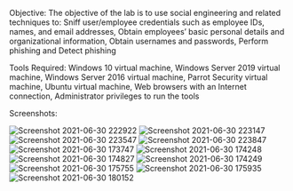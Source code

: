 Objective: The objective of the lab is to use social engineering and related techniques to: Sniff user/employee credentials such as employee IDs, names, and email addresses, Obtain employees’ basic personal details and organizational information, Obtain usernames and passwords, Perform phishing and Detect phishing

Tools Required: Windows 10 virtual machine, Windows Server 2019 virtual machine, Windows Server 2016 virtual machine, Parrot Security virtual machine, Ubuntu virtual machine, Web browsers with an Internet connection, Administrator privileges to run the tools

Screenshots: 

![Screenshot 2021-06-30 222922](https://user-images.githubusercontent.com/86727063/153044059-bf694d7d-9030-46d0-8057-fd36437af6e0.png)
![Screenshot 2021-06-30 223147](https://user-images.githubusercontent.com/86727063/153044065-b0e5e822-9391-4b7b-8133-0c649675f03c.png)
![Screenshot 2021-06-30 223547](https://user-images.githubusercontent.com/86727063/153044067-ddd9f4a9-0703-453d-986c-201e7dc6294e.png)
![Screenshot 2021-06-30 223847](https://user-images.githubusercontent.com/86727063/153044070-ddfad6b0-4654-460f-99eb-de0aec5cba47.png)
![Screenshot 2021-06-30 173747](https://user-images.githubusercontent.com/86727063/153044075-a2a076e1-0001-4ed5-9b0f-52a5947e1154.png)
![Screenshot 2021-06-30 174248](https://user-images.githubusercontent.com/86727063/153044079-94a52df9-8934-4ce9-b7d8-50e366e945bf.png)
![Screenshot 2021-06-30 174827](https://user-images.githubusercontent.com/86727063/153044086-f285e8e5-3939-4dbb-8082-5b9a80fc9a08.png)
![Screenshot 2021-06-30 174249](https://user-images.githubusercontent.com/86727063/153044088-8faafb9b-2139-4f59-afb4-fa75b5c392f0.png)
![Screenshot 2021-06-30 175755](https://user-images.githubusercontent.com/86727063/153044091-e91bf908-20a0-4c1f-992d-f7e00fdedecb.png)
![Screenshot 2021-06-30 175935](https://user-images.githubusercontent.com/86727063/153044101-8774ddcd-cc70-4ab0-a011-98e76f973c03.png)
![Screenshot 2021-06-30 180152](https://user-images.githubusercontent.com/86727063/153044106-d49f696e-7c4a-4167-b390-3a19b224837d.png)
